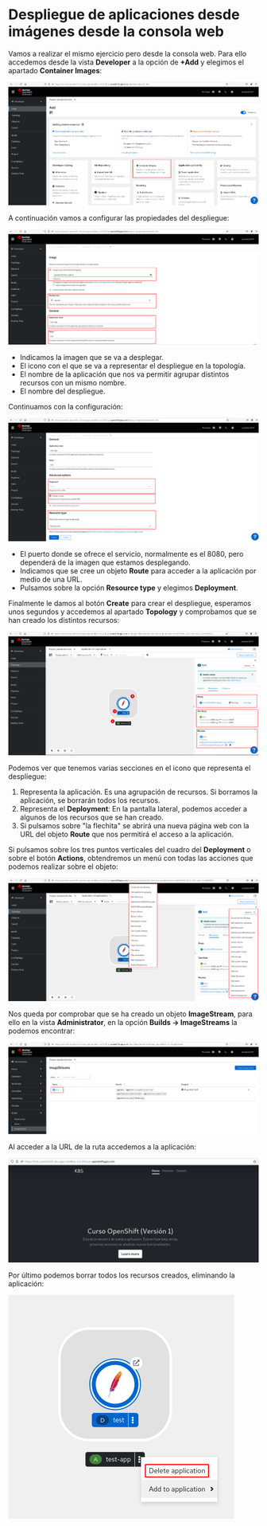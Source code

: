 # Despliegue de aplicaciones desde imágenes desde la consola web

Vamos a realizar el mismo ejercicio pero desde la consola web. Para ello accedemos desde la vista **Developer** a la opción de **+Add** y elegimos el apartado **Container Images**:

![imagenweb](img/imagenweb1.png)

A continuación vamos a configurar las propiedades del despliegue:

![imagenweb](img/imagenweb2.png)

* Indicamos la imagen que se va a desplegar.
* El icono con el que se va a representar el despliegue en la topología.
* El nombre de la aplicación que nos va permitir agrupar distintos recursos con un mismo nombre.
* El nombre del despliegue.

Continuamos con la configuración:

![imagenweb](img/imagenweb3.png)

* El puerto donde se ofrece el servicio, normalmente es el 8080, pero dependerá de la imagen que estamos desplegando.
* Indicamos que se cree un objeto **Route** para acceder a la aplicación por medio de una URL.
* Pulsamos sobre la opción **Resource type** y elegimos **Deployment**.

Finalmente le damos al botón **Create** para crear el despliegue, esperamos unos segundos y accedemos al apartado **Topology** y comprobamos que se han creado los distintos recursos:

![imagenweb](img/imagenweb4.png)

Podemos ver que tenemos varias secciones en el icono que representa el despliegue:

1. Representa la aplicación. Es una agrupación de recursos. Si borramos la aplicación, se borrarán todos los recursos.
2. Representa el **Deployment**: En la pantalla lateral, podemos acceder a algunos de los recursos que se han creado.
3. Si pulsamos sobre "la flechita" se abrirá una nueva página web con la URL del objeto **Route** que nos permitirá el acceso a la aplicación.

Si pulsamos sobre los tres puntos verticales del cuadro del **Deployment** o sobre el botón **Actions**, obtendremos un menú con todas las acciones que podemos realizar sobre el objeto:

![imagenweb](img/imagenweb5.png)

Nos queda por comprobar que se ha creado un objeto **ImageStream**, para ello en la vista **Administrator**, en la opción **Builds -> ImageStreams** la podemos encontrar:

![imagenweb](img/imagenweb6.png)

Al acceder a la URL de la ruta accedemos a la aplicación:

![imagenweb](img/imagenweb7.png)

Por último podemos borrar todos los recursos creados, eliminando la aplicación:

![imagenweb](img/imagenweb8.png)